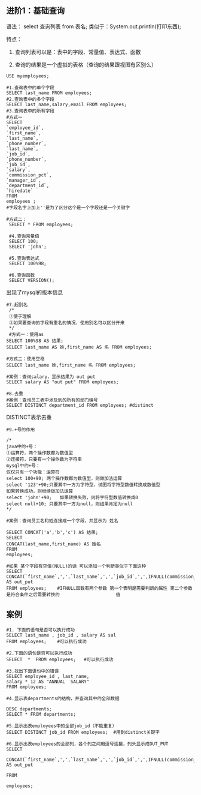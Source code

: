 ## 进阶1：基础查询

语法：
select 查询列表 from 表名; 类似于：System.out.println(打印东西);

特点：

1. 查询列表可以是：表中的字段、常量值、表达式、函数

2. 查询的结果是一个虚拟的表格（查询的结果跟视图有区别么）

`USE myemployees;`

```mysql
#1.查询表中的单个字段
SELECT last_name FROM employees;
#2.查询表中的多个字段
SELECT last_name,salary,email FROM employees;
#3.查询表中的所有字段
#方式一
SELECT 
`employee_id`,
`first_name`,
`last_name`,
`phone_number`,
`last_name`,
`job_id`,
`phone_number`,
`job_id`,
`salary`,
`commission_pct`,
`manager_id`,
`department_id`,
`hiredate` 
FROM
employees ;
#字段名字上加上''是为了区分这个是一个字段还是一个关键字
```

```mysql
#方式二：  
 SELECT * FROM employees;
```

```mysql
 #4.查询常量值
 SELECT 100;
 SELECT 'john';
```

```mysql
 #5.查询表达式
 SELECT 100%98;
```

```mysql 
 #6.查询函数
 SELECT VERSION();
```

出现了mysql的版本信息

```mysql
#7.起别名
 /*
 ①便于理解
 ②如果要查询的字段有重名的情况，使用别名可以区分开来
 */
 #方式一：使用as
SELECT 100%98 AS 结果;
SELECT last_name AS 姓,first_name AS 名 FROM employees;

#方式二：使用空格
SELECT last_name 姓,first_name 名 FROM employees;

#案例：查询salary，显示结果为 out put
SELECT salary AS "out put" FROM employees;
```



```mysql
#8.去重
#案例：查询员工表中涉及到的所有的部门编号
SELECT DISTINCT department_id FROM employees; #distinct
```

DISTINCT表示去重



```mysql
#9.+号的作用

/*
java中的+号：
①运算符，两个操作数都为数值型
②连接符，只要有一个操作数为字符串
mysql中的+号：
仅仅只有一个功能：运算符
select 100+90; 两个操作数都为数值型，则做加法运算
select '123'+90;只要其中一方为字符型，试图将字符型数值转换成数值型
如果转换成功，则继续做加法运算
select 'john'+90;	如果转换失败，则将字符型数值转换成0
select null+10; 只要其中一方为null，则结果肯定为null
*/
```

```mysql
#案例：查询员工名和姓连接成一个字段，并显示为 姓名

SELECT CONCAT('a','b','c') AS 结果;
SELECT 
CONCAT(last_name,first_name) AS 姓名
FROM
employees;

#如果 某个字段有空值(NULL)的话 可以添加一个判断类似于下面这种
SELECT CONCAT(`first_name`,',',`last_name`,',',`job_id`,',',IFNULL(commission_pct,0)) 
AS out_put
FROM employees;	   #IFNULL函数有两个参数 第一个表明是需要判断的属性 第二个参数是符合条件之后需要转换的                     值
```

## 	案例

```mysql
#1.	下面的语句是否可以执行成功  
SELECT last_name , job_id , salary AS sal
FROM employees;    #可以执行成功
```

```mysql
#2.下面的语句是否可以执行成功  
SELECT  *  FROM employees;   #可以执行成功
```

```mysql
#3.找出下面语句中的错误 
SELECT employee_id , last_name,
salary * 12 AS "ANNUAL  SALARY"
FROM employees;
```



```mysql
#4.显示表departments的结构，并查询其中的全部数据

DESC departments;
SELECT * FROM departments;
```

```mysql
#5.显示出表employees中的全部job_id（不能重复）
SELECT DISTINCT job_id FROM employees;  #用到distinct关键字
```



```mysql
#6.显示出表employees的全部列，各个列之间用逗号连接，列头显示成OUT_PUT
SELECT

CONCAT(`first_name`,',',`last_name`,',',`job_id`,',',IFNULL(commission_pct,0)) AS out_put

FROM

employees;
```


​	
​	









 

 


